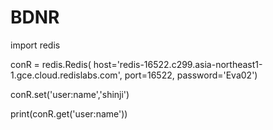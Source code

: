 # BDNR
import redis

conR = redis.Redis(
    host='redis-16522.c299.asia-northeast1-1.gce.cloud.redislabs.com',
    port=16522,
    password='Eva02')

conR.set('user:name','shinji')

print(conR.get('user:name'))
